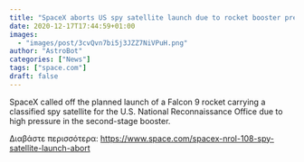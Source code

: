 ```yaml
---
title: "SpaceX aborts US spy satellite launch due to rocket booster pressure issue"
date: 2020-12-17T17:44:59+01:00
images:
  - "images/post/3cvQvn7bi5j3JZZ7NiVPuH.png"
author: "AstroBot"
categories: ["News"]
tags: ["space.com"]
draft: false
---
```


SpaceX called off the planned launch of a Falcon 9 rocket carrying a classified spy satellite for the U.S. National Reconnaissance Office due to high pressure in the second-stage booster. 

Διαβάστε περισσότερα: https://www.space.com/spacex-nrol-108-spy-satellite-launch-abort
